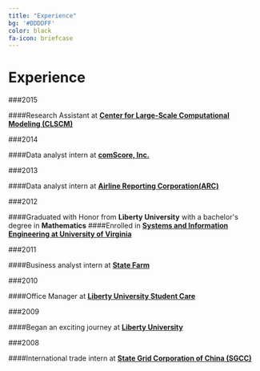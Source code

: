 ```yaml
---
title: "Experience"
bg: '#DDDDFF'
color: black
fa-icon: briefcase
---
```


# Experience

###2015

####Research Assistant at [**Center for Large-Scale Computational Modeling (CLSCM)**](http://www.virginia.edu/CLSCM/)

###2014

####Data analyst intern at [**comScore, Inc.**](http://www.comscore.com/)

###2013

####Data analyst intern at [**Airline Reporting Corporation(ARC)**](https://www.arccorp.com/index.jsp)

###2012

####Graduated with Honor from **Liberty University** with a bachelor's degree in **Mathematics**
####Enrolled in [**Systems and Information Engineering at University of Virginia**](http://www.sys.virginia.edu/)

###2011

####Business analyst intern at [**State Farm**](https://www.statefarm.com/)

###2010

####Office Manager at [**Liberty University Student Care**](http://www.liberty.edu/studentaffairs/studentcare/)

###2009

####Began an exciting journey at [**Liberty University**](http://www.liberty.edu/)

###2008

####International trade intern at [**State Grid Corporation of China (SGCC)**](http://www.sgcc.com.cn/ywlm/index.shtml)
